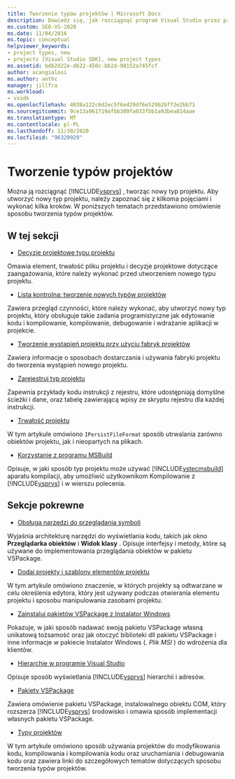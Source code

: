 ```yaml
---
title: Tworzenie typów projektów | Microsoft Docs
description: Dowiedz się, jak rozciągnąć program Visual Studio przez projektowanie, tworzenie i rejestrowanie nowego typu projektu, który obsługuje zadania programistyczne.
ms.custom: SEO-VS-2020
ms.date: 11/04/2016
ms.topic: conceptual
helpviewer_keywords:
- project types, new
- projects [Visual Studio SDK], new project types
ms.assetid: bdb2d22e-d622-450c-bb2d-98152a745fcf
author: acangialosi
ms.author: anthc
manager: jillfra
ms.workload:
- vssdk
ms.openlocfilehash: 4038a122c6d2ec5f6ed29df6e529b2bff2e2bb71
ms.sourcegitcommit: 9ce13a961719afbb389fa033fbb1a93bea814aae
ms.translationtype: MT
ms.contentlocale: pl-PL
ms.lasthandoff: 11/30/2020
ms.locfileid: "96329929"
---
```

# <a name="create-project-types"></a>Tworzenie typów projektów
Można ją rozciągnąć [!INCLUDE[vsprvs](../../code-quality/includes/vsprvs_md.md)] , tworząc nowy typ projektu. Aby utworzyć nowy typ projektu, należy zapoznać się z kilkoma pojęciami i wykonać kilka kroków. W poniższych tematach przedstawiono omówienie sposobu tworzenia typów projektów.

## <a name="in-this-section"></a>W tej sekcji
- [Decyzje projektowe typu projektu](../../extensibility/internals/project-type-design-decisions.md)

 Omawia element, trwałość pliku projektu i decyzje projektowe dotyczące zaangażowania, które należy wykonać przed utworzeniem nowego typu projektu.

- [Lista kontrolna: tworzenie nowych typów projektów](../../extensibility/internals/checklist-creating-new-project-types.md)

 Zawiera przegląd czynności, które należy wykonać, aby utworzyć nowy typ projektu, który obsługuje takie zadania programistyczne jak edytowanie kodu i kompilowanie, kompilowanie, debugowanie i wdrażanie aplikacji w projekcie.

- [Tworzenie wystąpień projektu przy użyciu fabryk projektów](../../extensibility/internals/creating-project-instances-by-using-project-factories.md)

 Zawiera informacje o sposobach dostarczania i używania fabryki projektu do tworzenia wystąpień nowego projektu.

- [Zarejestruj typ projektu](../../extensibility/internals/registering-a-project-type.md)

 Zapewnia przykłady kodu instrukcji z rejestru, które udostępniają domyślne ścieżki i dane, oraz tabelę zawierającą wpisy ze skryptu rejestru dla każdej instrukcji.

- [Trwałość projektu](../../extensibility/internals/project-persistence.md)

 W tym artykule omówiono `IPersistFileFormat` sposób utrwalania zarówno obiektów projektu, jak i nieopartych na plikach.

- [Korzystanie z programu MSBuild](../../extensibility/internals/using-msbuild.md)

 Opisuje, w jaki sposób typ projektu może używać [!INCLUDE[vstecmsbuild](../../extensibility/internals/includes/vstecmsbuild_md.md)] aparatu kompilacji, aby umożliwić użytkownikom Kompilowanie z [!INCLUDE[vsprvs](../../code-quality/includes/vsprvs_md.md)] i w wierszu polecenia.

## <a name="related-sections"></a>Sekcje pokrewne
- [Obsługa narzędzi do przeglądania symboli](../../extensibility/internals/supporting-symbol-browsing-tools.md)

 Wyjaśnia architekturę narzędzi do wyświetlania kodu, takich jak okno **Przeglądarka obiektów** i **Widok klasy** . Opisuje interfejsy i metody, które są używane do implementowania przeglądania obiektów w pakietu VSPackage.

- [Dodaj projekty i szablony elementów projektu](../../extensibility/internals/adding-project-and-project-item-templates.md)

 W tym artykule omówiono znaczenie, w których projekty są odtwarzane w celu określenia edytora, który jest używany podczas otwierania elementu projektu i sposobu manipulowania zasobami projektu.

- [Zainstaluj pakietów VSPackage z Instalator Windows](../../extensibility/internals/installing-vspackages-with-windows-installer.md)

 Pokazuje, w jaki sposób nadawać swoją pakietu VSPackage własną unikatową tożsamość oraz jak otoczyć biblioteki dll pakietu VSPackage i inne informacje w pakiecie Instalator Windows (*. Plik MSI* ) do wdrożenia dla klientów.

- [Hierarchie w programie Visual Studio](../../extensibility/internals/hierarchies-in-visual-studio.md)

 Opisuje sposób wyświetlania [!INCLUDE[vsprvs](../../code-quality/includes/vsprvs_md.md)] hierarchii i adresów.

- [Pakiety VSPackage](../../extensibility/internals/vspackages.md)

 Zawiera omówienie pakietu VSPackage, instalowalnego obiektu COM, który rozszerza [!INCLUDE[vsprvs](../../code-quality/includes/vsprvs_md.md)] środowisko i omawia sposób implementacji własnych pakietu VSPackage.

- [Typy projektów](../../extensibility/internals/project-types.md)

 W tym artykule omówiono sposób używania projektów do modyfikowania kodu, kompilowania i kompilowania kodu oraz uruchamiania i debugowania kodu oraz zawiera linki do szczegółowych tematów dotyczących sposobu tworzenia typów projektów.
